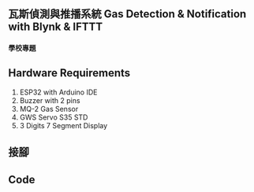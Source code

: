 ## 瓦斯偵測與推播系統 Gas Detection & Notification with Blynk & IFTTT
#### 學校專題


## Hardware Requirements
1. ESP32 with Arduino IDE
2. Buzzer with 2 pins
3. MQ-2 Gas Sensor
4. GWS Servo S35 STD
5. 3 Digits 7 Segment Display

## 接腳



## Code
